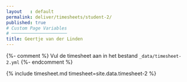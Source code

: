 ```yaml
---
layout   : default
permalink: deliver/timesheets/student-2/
published: true
# Custom Page Variables
# ─────────────────────
title: Geertje van der Linden
---
```

{%- comment %}
Vul de timesheet aan in het bestand `_data/timesheet-2.yml`
{%- endcomment %}

{% include timesheet.md timesheet=site.data.timesheet-2 %}